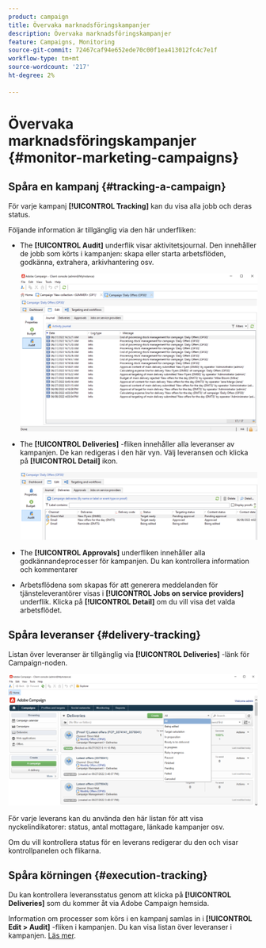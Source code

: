 ```yaml
---
product: campaign
title: Övervaka marknadsföringskampanjer
description: Övervaka marknadsföringskampanjer
feature: Campaigns, Monitoring
source-git-commit: 72467caf94e652ede70c00f1ea413012fc4c7e1f
workflow-type: tm+mt
source-wordcount: '217'
ht-degree: 2%

---
```


# Övervaka marknadsföringskampanjer {#monitor-marketing-campaigns}

## Spåra en kampanj {#tracking-a-campaign}

För varje kampanj **[!UICONTROL Tracking]** kan du visa alla jobb och deras status.

Följande information är tillgänglig via den här underfliken:

* The **[!UICONTROL Audit]** underflik visar aktivitetsjournal. Den innehåller de jobb som körts i kampanjen: skapa eller starta arbetsflöden, godkänna, extrahera, arkivhantering osv.

   ![](assets/campaign-audit-tab.png)

* The **[!UICONTROL Deliveries]** -fliken innehåller alla leveranser av kampanjen. De kan redigeras i den här vyn. Välj leveransen och klicka på **[!UICONTROL Detail]** ikon.

   ![](assets/campaign-delivery-tab.png)

* The **[!UICONTROL Approvals]** underfliken innehåller alla godkännandeprocesser för kampanjen. Du kan kontrollera information och kommentarer

* Arbetsflödena som skapas för att generera meddelanden för tjänsteleverantörer visas i **[!UICONTROL Jobs on service providers]** underflik. Klicka på **[!UICONTROL Detail]** om du vill visa det valda arbetsflödet.

## Spåra leveranser {#delivery-tracking}

Listan över leveranser är tillgänglig via **[!UICONTROL Deliveries]** -länk för Campaign-noden.

![](assets/filter-deliveries-from-homepage.png)

För varje leverans kan du använda den här listan för att visa nyckelindikatorer: status, antal mottagare, länkade kampanjer osv.

Om du vill kontrollera status för en leverans redigerar du den och visar kontrollpanelen och flikarna.

<!--
>[!NOTE]
>
>Information concerning delivery details is available in [this section](../../delivery/using/about-message-tracking.md) section.
-->

## Spåra körningen {#execution-tracking}

Du kan kontrollera leveransstatus genom att klicka på **[!UICONTROL Deliveries]** som du kommer åt via Adobe Campaign hemsida.

Information om processer som körs i en kampanj samlas in i **[!UICONTROL Edit > Audit]** -fliken i kampanjen. Du kan visa listan över leveranser i kampanjen. [Läs mer](#tracking-a-campaign).
